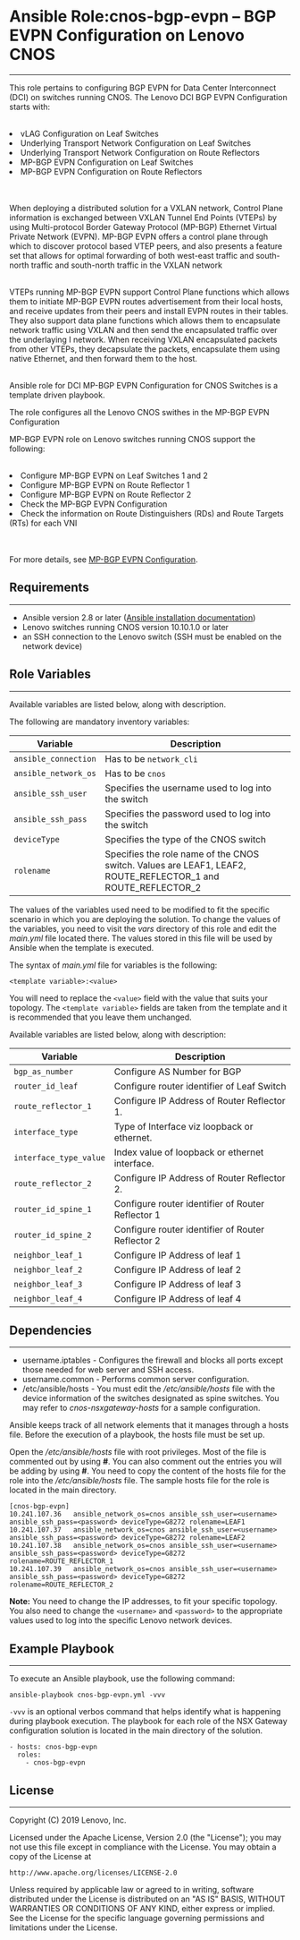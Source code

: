 # Ansible Role:cnos-bgp-evpn – BGP EVPN Configuration on Lenovo CNOS
---
<add role description below>

This role pertains to configuring BGP EVPN for Data Center Interconnect 
(DCI) on switches running CNOS.
The Lenovo DCI BGP EVPN Configuration starts with:<br /><br />
<li> vLAG Configuration on Leaf Switches</li>
<li> Underlying Transport Network Configuration on Leaf Switches</li>
<li> Underlying Transport Network Configuration on Route Reflectors</li>
<li> MP-BGP EVPN Configuration on Leaf Switches</li>
<li> MP-BGP EVPN Configuration on Route Reflectors </li><br /><br />

When deploying a distributed solution for a VXLAN network, Control Plane 
information is exchanged between VXLAN Tunnel End Points (VTEPs) by using
Multi-protocol Border Gateway Protocol (MP-BGP) Ethernet Virtual Private
Network (EVPN). MP-BGP EVPN offers a control plane through which to discover
protocol based VTEP peers, and also presents a feature set that allows for 
optimal forwarding of both west-east traffic and south-north traffic and 
south-north traffic in the VXLAN network<br /><br />

VTEPs running MP-BGP EVPN support Control Plane functions which allows them to
initiate MP-BGP EVPN routes advertisement from their local hosts, and receive
updates from their peers and install EVPN routes in their tables. They also
support data plane functions which allows them to encapsulate network traffic
using VXLAN and then send the encapsulated traffic over the underlaying I
network. When receiving VXLAN encapsulated packets from other VTEPs, they
decapsulate the packets, encapsulate them using native Ethernet, and then 
forward them to the host.<br /><br />

Ansible role for DCI MP-BGP EVPN Configuration for CNOS Switches is a template
driven playbook.

The role configures all the Lenovo CNOS swithes in the MP-BGP EVPN Configuration

MP-BGP EVPN role on Lenovo switches running CNOS support the following: <br /><br />
<li> Configure MP-BGP EVPN on Leaf Switches 1 and 2 </li>
<li> Configure MP-BGP EVPN on Route Reflector 1 </li>
<li> Configure MP-BGP EVPN on Route Reflector 2 </li>
<li> Check the MP-BGP EVPN Configuration </li>
<li> Check the information on Route Distinguishers (RDs) and Route Targets (RTs) for each VNI </li> <br /><br />

For more details, see [MP-BGP EVPN Configuration](
https://systemx.lenovofiles.com/help/topic/com.lenovo.switchmgt.ansible.doc/Ansible_User_Guide_2-8_rev1.pdf).


## Requirements
---
<add role requirements information below>

- Ansible version 2.8 or later ([Ansible installation documentation](http://docs.ansible.com/ansible/intro_installation.html))
- Lenovo switches running CNOS version 10.10.1.0 or later
- an SSH connection to the Lenovo switch (SSH must be enabled on the network device)


## Role Variables
---
<add role variables information below>
Available variables are listed below, along with description.

The following are mandatory inventory variables:

Variable | Description
--- | ---
`ansible_connection` | Has to be `network_cli`
`ansible_network_os` | Has to be `cnos`
`ansible_ssh_user` | Specifies the username used to log into the switch
`ansible_ssh_pass` | Specifies the password used to log into the switch
`deviceType` | Specifies the type of the CNOS switch
`rolename` | Specifies the role name of the CNOS switch. Values are LEAF1, LEAF2, ROUTE_REFLECTOR_1 and ROUTE_REFLECTOR_2

The values of the variables used need to be modified to fit the specific scenario in which you are deploying the solution. To change the values of the variables, you need to visit the *vars* directory of this role and edit the *main.yml* file located there. The values stored in this file will be used by Ansible when the template is executed.

The syntax of *main.yml* file for variables is the following:

```
<template variable>:<value>
```

You will need to replace the `<value>` field with the value that suits your topology. The `<template variable>` fields are taken from the template and it is recommended that you leave them unchanged.

Available variables are listed below, along with description:

Variable | Description
--- | ---
`bgp_as_number` | Configure AS Number for BGP
`router_id_leaf` | Configure router identifier of Leaf Switch
`route_reflector_1` | Configure IP Address of Router Reflector 1.
`interface_type` | Type of Interface viz loopback or ethernet.
`interface_type_value` | Index value of loopback or ethernet interface.
`route_reflector_2` | Configure IP Address of Router Reflector 2.
`router_id_spine_1` | Configure router identifier of Router Reflector 1 
`router_id_spine_2` | Configure router identifier of Router Reflector 2
`neighbor_leaf_1` | Configure IP Address of leaf 1 
`neighbor_leaf_2` | Configure IP Address of leaf 2
`neighbor_leaf_3` | Configure IP Address of leaf 3
`neighbor_leaf_4` | Configure IP Address of leaf 4


## Dependencies
---
<add dependencies information below>

- username.iptables - Configures the firewall and blocks all ports except those needed for web server and SSH access.
- username.common - Performs common server configuration.
- /etc/ansible/hosts - You must edit the */etc/ansible/hosts* file with the device information of the switches designated as spine switches. You may refer to *cnos-nsxgateway-hosts* for a sample configuration.

Ansible keeps track of all network elements that it manages through a hosts file. Before the execution of a playbook, the hosts file must be set up.

Open the */etc/ansible/hosts* file with root privileges. Most of the file is commented out by using **#**. You can also comment out the entries you will be adding by using **#**. You need to copy the content of the hosts file for the role into the */etc/ansible/hosts* file. The sample hosts file for the role is located in the main directory.
```
[cnos-bgp-evpn]
10.241.107.36   ansible_network_os=cnos ansible_ssh_user=<username> ansible_ssh_pass=<password> deviceType=G8272 rolename=LEAF1
10.241.107.37   ansible_network_os=cnos ansible_ssh_user=<username> ansible_ssh_pass=<password> deviceType=G8272 rolename=LEAF2
10.241.107.38   ansible_network_os=cnos ansible_ssh_user=<username> ansible_ssh_pass=<password> deviceType=G8272 rolename=ROUTE_REFLECTOR_1
10.241.107.39   ansible_network_os=cnos ansible_ssh_user=<username> ansible_ssh_pass=<password> deviceType=G8272 rolename=ROUTE_REFLECTOR_2
```
**Note:** You need to change the IP addresses, to fit your specific topology. You also need to change the `<username>` and `<password>` to the appropriate values used to log into the specific Lenovo network devices.


## Example Playbook
---
<add playbook samples below>

To execute an Ansible playbook, use the following command:

```
ansible-playbook cnos-bgp-evpn.yml -vvv
```

`-vvv` is an optional verbos command that helps identify what is happening during playbook execution. The playbook for each role of the NSX Gateway configuration solution is located in the main directory of the solution.
```
- hosts: cnos-bgp-evpn
  roles:
    - cnos-bgp-evpn
```

## License
---
<add license information below>
Copyright (C) 2019 Lenovo, Inc.

Licensed under the Apache License, Version 2.0 (the "License");
you may not use this file except in compliance with the License.
You may obtain a copy of the License at

    http://www.apache.org/licenses/LICENSE-2.0

Unless required by applicable law or agreed to in writing, software
distributed under the License is distributed on an "AS IS" BASIS,
WITHOUT WARRANTIES OR CONDITIONS OF ANY KIND, either express or implied.
See the License for the specific language governing permissions and
limitations under the License.
